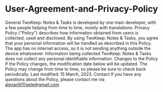 # User-Agreement-and-Privacy-Policy
General TwoKeep: Notes & Tasks is developed by one main developer, with a few people helping from time to time, mostly with translations. Privacy Policy ("Policy") describes how information obtained from users is collected, used and disclosed. By using TwoKeep: Notes & Tasks, you agree that your personal information will be handled as described in this Policy. The app has no internet access, so it is not sending anything outside the device whatsoever. Information being collected TwoKeep: Notes & Tasks does not collect any personal identifiable information. Changes to the Policy If the Policy changes, the modification date below will be updated. The Policy may change from time to time, so please be sure to check back periodically. Last modified: 15 March, 2023. Contact If you have any questions about the Policy, please contact me via alexan970gele@gmail.com

